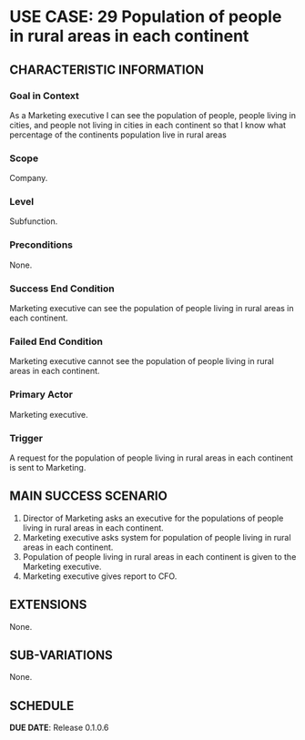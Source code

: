 # USE CASE: 29 Population of people in rural areas in each continent

## CHARACTERISTIC INFORMATION

### Goal in Context

As a Marketing executive I can see the population of people, people living in cities, and people not living in cities in each continent so that I know what percentage of the continents population live in rural areas

### Scope

Company.

### Level

Subfunction.

### Preconditions

None.

### Success End Condition

Marketing executive can see the population of people living in rural areas in each continent.

### Failed End Condition

Marketing executive cannot see the population of people living in rural areas in each continent.

### Primary Actor

Marketing executive.

### Trigger

A request for the population of people living in rural areas in each continent is sent to Marketing.

## MAIN SUCCESS SCENARIO

1. Director of Marketing asks an executive for the populations of people living in rural areas in each continent.
2. Marketing executive asks system for population of people living in rural areas in each continent.
3. Population of people living in rural areas in each continent is given to the Marketing executive.
4. Marketing executive gives report to CFO.

## EXTENSIONS

None.

## SUB-VARIATIONS

None.

## SCHEDULE

**DUE DATE**: Release 0.1.0.6
